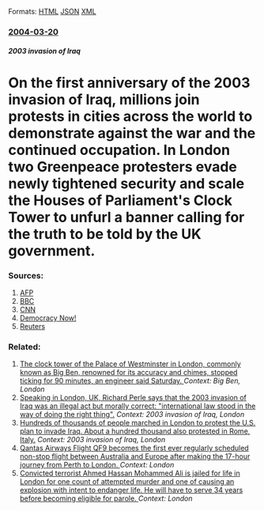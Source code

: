 
Formats: [HTML](/news/2004/03/20/on-the-first-anniversary-of-the-2003-invasion-of-iraq-millions-join-protests-in-cities-across-the-world-to-demonstrate-against-the-war-and.html)  [JSON](/news/2004/03/20/on-the-first-anniversary-of-the-2003-invasion-of-iraq-millions-join-protests-in-cities-across-the-world-to-demonstrate-against-the-war-and.json)  [XML](/news/2004/03/20/on-the-first-anniversary-of-the-2003-invasion-of-iraq-millions-join-protests-in-cities-across-the-world-to-demonstrate-against-the-war-and.xml)  

### [2004-03-20](/news/2004/03/20/index.md)

##### 2003 invasion of Iraq
#  On the first anniversary of the 2003 invasion of Iraq, millions join protests in cities across the world to demonstrate against the war and the continued occupation. In London two Greenpeace protesters evade newly tightened security and scale the Houses of Parliament's Clock Tower to unfurl a banner calling for the truth to be told by the UK government. 




### Sources:

1. [AFP](http://www.commondreams.org/headlines04/0320-09.htm)
2. [BBC](http://news.bbc.co.uk/1/hi/uk/3550411.stm)
3. [CNN](http://edition.cnn.com/2004/WORLD/meast/03/20/iraq.main/index.html)
4. [Democracy Now!](http://www.democracynow.org/article.pl?sid=04/03/22/1536212)
5. [Reuters](http://www.commondreams.org/headlines04/0320-12.htm)

### Related:

1. [ The clock tower of the Palace of Westminster in London, commonly known as Big Ben, renowned for its accuracy and chimes, stopped ticking for 90 minutes, an engineer said Saturday. ](/news/2005/05/28/the-clock-tower-of-the-palace-of-westminster-in-london-commonly-known-as-big-ben-renowned-for-its-accuracy-and-chimes-stopped-ticking-fo.md) _Context: Big Ben, London_
2. [ Speaking in London, UK, Richard Perle says that the 2003 invasion of Iraq was an illegal act but morally correct: "international law stood in the way of doing the right thing".](/news/2003/11/19/speaking-in-london-uk-richard-perle-says-that-the-2003-invasion-of-iraq-was-an-illegal-act-but-morally-correct-international-law-stood.md) _Context: 2003 invasion of Iraq, London_
3. [ Hundreds of thousands of people marched in London to protest the U.S. plan to invade Iraq. About a hundred thousand also protested in Rome, Italy.](/news/2002/09/28/hundreds-of-thousands-of-people-marched-in-london-to-protest-the-u-s-plan-to-invade-iraq-about-a-hundred-thousand-also-protested-in-rome.md) _Context: 2003 invasion of Iraq, London_
4. [Qantas Airways Flight QF9 becomes the first ever regularly scheduled non-stop flight between Australia and Europe after making the 17-hour journey from Perth to London. ](/news/2018/03/25/qantas-airways-flight-qf9-becomes-the-first-ever-regularly-scheduled-non-stop-flight-between-australia-and-europe-after-making-the-17-hour-j.md) _Context: London_
5. [Convicted terrorist Ahmed Hassan Mohammed Ali is jailed for life in London for one count of attempted murder and one of causing an explosion with intent to endanger life. He will have to serve 34 years before becoming eligible for parole. ](/news/2018/03/23/convicted-terrorist-ahmed-hassan-mohammed-ali-is-jailed-for-life-in-london-for-one-count-of-attempted-murder-and-one-of-causing-an-explosion.md) _Context: London_
